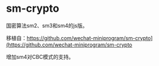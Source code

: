 # sm-crypto

国密算法sm2、sm3和sm4的js版。

移植自：https://github.com/wechat-miniprogram/sm-crypto](https://github.com/wechat-miniprogram/sm-crypto

增加sm4对CBC模式的支持。
